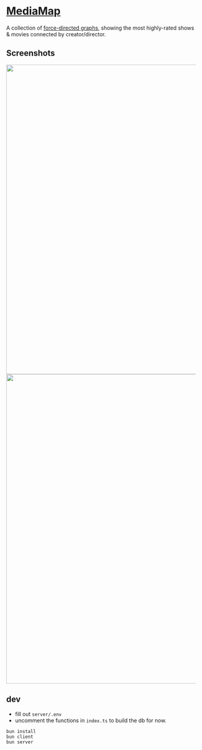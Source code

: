 # [MediaMap](https://mediamap.tekno.sh)

A collection of [force-directed graphs](https://en.wikipedia.org/wiki/Force-directed_graph_drawing), showing the most highly-rated shows & movies connected by creator/director.

## Screenshots

<div align="center">
  <img src="https://github.com/user-attachments/assets/2c138acd-cdca-4c15-9350-b58a7310719f" width="820"/>
  <img src="https://github.com/user-attachments/assets/f68c8cf2-32d1-4fc5-97b1-e42f6c260385" width="820"/>
</div>

## dev

- fill out `server/.env`
- uncomment the functions in `index.ts` to build the db for now.

```
bun install
bun client
bun server
```
